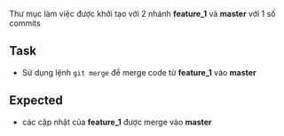 Thư mục làm việc được khởi tạo với 2 nhánh **feature_1** và **master** với 1 số commits

## Task
- Sử dụng lệnh `git merge` để merge code từ **feature_1** vào **master**

## Expected
- các cập nhật của **feature_1** được merge vào **master**
